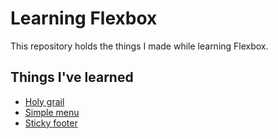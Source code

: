 # Learning Flexbox

This repository holds the things I made while learning Flexbox.

## Things I've learned

- [Holy grail](./holy-grail/index.css)
- [Simple menu](./simple-menu/index.css)
- [Sticky footer](./sticky-footer/index.css)
